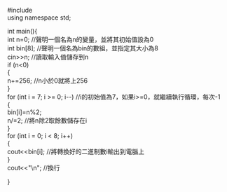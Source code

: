 #include<iostream>    
using namespace std;    
     
int main(){    
    int n=0; //聲明一個名為n的變量，並將其初始值設為0   
    int bin[8]; //聲明一個名為bin的數組，並指定其大小為8   
    cin>>n; //讀取輸入值儲存到n   
    if (n<0)    
    {    
        n+=256; //n小於0就將上256   
    }    
    for (int i = 7; i >= 0; i--) //i的初始值為7，如果i>=0，就繼續執行循環，每次-1   
    {    
        bin[i]=n%2;    
        n/=2; //將n除2取餘數儲存在i    
    }    
    for (int i = 0; i < 8; i++)    
    {    
        cout<<bin[i]; //將轉換好的二進制數i輸出到電腦上   
    }    
    cout<<"\n"; //換行    
         
     
         
     
}  

